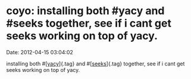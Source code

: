 coyo: installing both \#yacy and \#seeks together, see if i cant get seeks working on top of yacy.
==================================================================================================

Date: 2012-04-15 03:04:02

installing both \#[[yacy](http://identi.ca/tag/yacy)]{.tag} and
\#[[seeks](http://identi.ca/tag/seeks)]{.tag} together, see if i cant
get seeks working on top of yacy.
